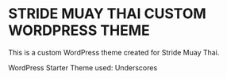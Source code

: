 # STRIDE MUAY THAI CUSTOM WORDPRESS THEME

This is a custom WordPress theme created for Stride Muay Thai. 

WordPress Starter Theme used: Underscores